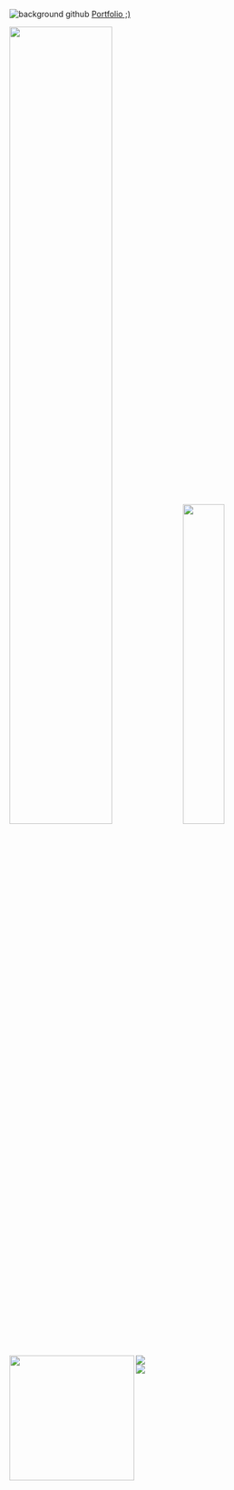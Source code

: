 ![background github](https://user-images.githubusercontent.com/85640501/132242925-28f5e740-2315-4a92-be0f-bbca1b671c70.gif)
[Portfolio ;)](https://www.fabriziotorrico.me/)

<div>
  <img width="60%" src="https://github-readme-stats.vercel.app/api?username=Torr1co&show_icons=true&theme=dark&include_all_commits=true&count_private=true"/>
  
  <img width="38%" src="https://github-readme-stats.vercel.app/api/top-langs/?username=Torr1co&layout=compact&langs_count=7&theme=dark"/>
</div>


  <img align='left' height="220em" src="https://media.giphy.com/media/SvGFA2WF9IP0WjmzvE/giphy.gif" />
  <a href="https://www.instagram.com/fabriziotorrico/" target="_blank"><img src="https://img.shields.io/badge/-Instagram-%23E4405F?style=for-the-badge&logo=instagram&logoColor=white" target="_blank"></a>
  <br/>
   <a href="https://www.linkedin.com/in/fabrizio-torrico-3b100b214/" target="_blank"><img src="https://img.shields.io/badge/-LinkedIn-%230077B5?style=for-the-badge&logo=linkedin&logoColor=white" target="_blank"></a> 


